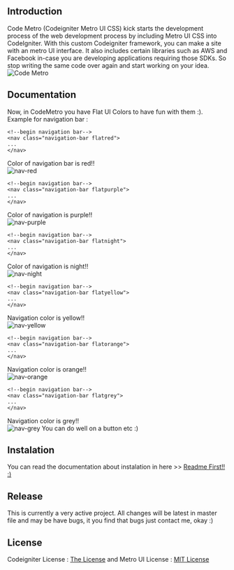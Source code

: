 ## Introduction

Code Metro (Codeigniter Metro UI CSS) kick starts the development process of the web development process by including Metro UI CSS into CodeIgniter. With this custom Codeigniter framework, you can make a site with an metro UI interface.
It also includes certain libraries such as AWS and Facebook in-case you are developing applications requiring those SDKs. So stop writing the same code over again and start working on your idea.
![Code Metro](http://i1087.photobucket.com/albums/j474/Zulfindra_Juliant/comet-flatui_zpse42af84c.png)

## Documentation
Now, in CodeMetro you have Flat UI Colors to have fun with them :). Example for navigation bar :
```
<!--begin navigation bar-->
<nav class="navigation-bar flatred">
...
</nav>
```
Color of navigation bar is red!!<br>
![nav-red](http://i1087.photobucket.com/albums/j474/Zulfindra_Juliant/red_zps6cb8fb45.png)

```
<!--begin navigation bar-->
<nav class="navigation-bar flatpurple">
...
</nav>
```
Color of navigation is purple!!<br>
![nav-purple](http://i1087.photobucket.com/albums/j474/Zulfindra_Juliant/purple_zps77f12b4a.png)
```
<!--begin navigation bar-->
<nav class="navigation-bar flatnight">
...
</nav>
```
Color of navigation is night!!<br>
![nav-night](http://i1087.photobucket.com/albums/j474/Zulfindra_Juliant/night_zpsb42d4f6d.png)
```
<!--begin navigation bar-->
<nav class="navigation-bar flatyellow">
...
</nav>
```
Navigation color is yellow!!<br>
![nav-yellow](http://i1087.photobucket.com/albums/j474/Zulfindra_Juliant/yellow_zps47526a7a.png)
```
<!--begin navigation bar-->
<nav class="navigation-bar flatorange">
...
</nav>
```
Navigation color is orange!!<br>
![nav-orange](http://i1087.photobucket.com/albums/j474/Zulfindra_Juliant/orange_zpseb1c55ff.png)
```
<!--begin navigation bar-->
<nav class="navigation-bar flatgrey">
...
</nav>
```
Navigation color is grey!!<br>
![nav-grey](http://i1087.photobucket.com/albums/j474/Zulfindra_Juliant/grey_zps2da40d6c.png)
You can do well on a button etc :)

## Instalation

You can read the documentation about instalation in here >> [Readme First!! :)](https://github.com/zulfinjuliant/codemetro/wiki)

## Release

This is currently a very active project. All changes will be latest in master file and may be have bugs, 
it you find that bugs just contact me, okay :)

## License

Codeigniter License : [The License](http://codeigniter.com/user_guide/license.html) and
Metro UI License : [MIT License](https://github.com/olton/Metro-UI-CSS/blob/master/LICENSE)
